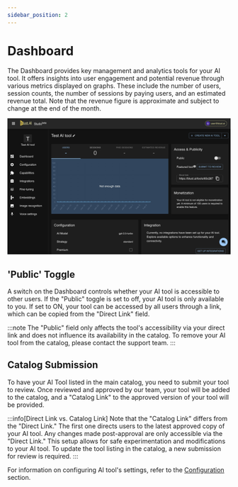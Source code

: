 ```yaml
---
sidebar_position: 2
---
```

# Dashboard

The Dashboard provides key management and analytics tools for your AI tool. It offers insights into user engagement and potential revenue through various metrics displayed on graphs. These include the number of users, session counts, the number of sessions by paying users, and an estimated revenue total. Note that the revenue figure is approximate and subject to change at the end of the month.

![Screenshot 2](./../assets/tool-dashboard.jpg)



## 'Public' Toggle

A switch on the Dashboard controls whether your AI tool is accessible to other users. If the "Public" toggle is set to off, your AI tool is only available to you. If set to ON, your tool can be accessed by all users through a link, which can be copied from the "Direct Link" field.

:::note
The "Public" field only affects the tool's accessibility via your direct link and does not influence its availability in the catalog. To remove your AI tool from the catalog, please contact the support team.
:::

## Catalog Submission

To have your AI Tool listed in the main catalog, you need to submit your tool to review. Once reviewed and approved by our team, your tool will be added to the catalog, and a "Catalog Link" to the approved version of your tool will be provided.


:::info[Direct Link vs. Catalog Link]
Note that the "Catalog Link" differs from the "Direct Link." The first one directs users to the latest approved copy of your AI tool. Any changes made post-approval are only accessible via the "Direct Link." This setup allows for safe experimentation and modifications to your AI tool. To update the tool listing in the catalog, a new submission for review is required.
:::


For information on configuring AI tool's settings, refer to the [Configuration](/docs/creating-ai-tools/configuration) section.
